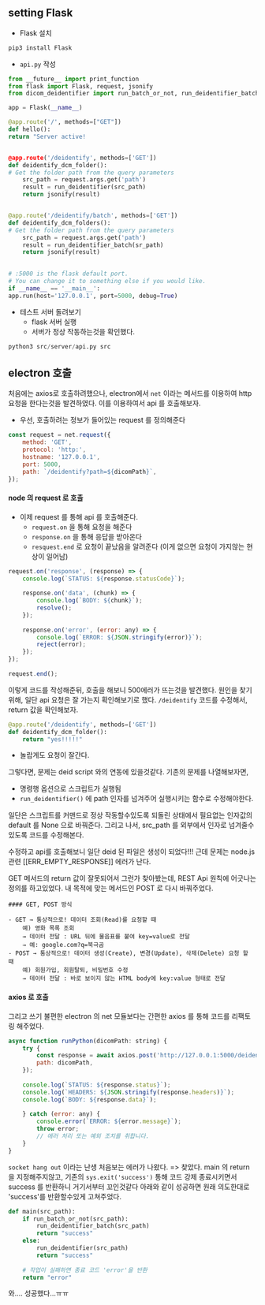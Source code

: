 


##  setting Flask
- Flask 설치
```python
pip3 install Flask
```

- `api.py` 작성
```python
from __future__ import print_function
from flask import Flask, request, jsonify
from dicom_deidentifier import run_batch_or_not, run_deidentifier_batch, run_deidentifier

app = Flask(__name__)

@app.route('/', methods=["GET"])
def hello():
return "Server active!  


@app.route('/deidentify', methods=['GET'])
def deidentify_dcm_folder():
# Get the folder path from the query parameters
	src_path = request.args.get('path')
	result = run_deidentifier(src_path)
	return jsonify(result)  


@app.route('/deidentify/batch', methods=['GET'])
def deidentify_dcm_folders():
# Get the folder path from the query parameters
	src_path = request.args.get('path')
	result = run_deidentifier_batch(sr_path)
	return jsonify(result)

  
# :5000 is the flask default port.
# You can change it to something else if you would like.
if __name__ == '__main__':
app.run(host='127.0.0.1', port=5000, debug=True)
```

- 테스트 서버 돌려보기
	- flask 서버 실행 
	- 서버가 정상 작동하는것을 확인했다.
```python
python3 src/server/api.py src  
```

## electron 호출
처음에는 axios로 호출하려했으나, electron에서 `net` 이라는 메서드를 이용하여 http 요청을 한다는것을 발견하였다.
이를 이용하여서 api 를 호출해보자.

- 우선, 호출하려는 정보가 들어있는 request 를 정의해준다
```js
const request = net.request({
	method: 'GET',
	protocol: 'http:',
	hostname: '127.0.0.1',
	port: 5000,
	path: `/deidentify?path=${dicomPath}`,
});
```

#### node 의 request 로 호출
- 이제 request 를 통해 api 를 호출해준다.
	- `request.on` 을 통해 요청을 해준다
	- `response.on` 을 통해 응답을 받아온다
	- `resquest.end` 로 요청이 끝났음을 알려준다 (이게 없으면 요청이 가지않는 현상이 일어남) 
```js
request.on('response', (response) => {
	console.log(`STATUS: ${response.statusCode}`);
	
	response.on('data', (chunk) => {
		console.log(`BODY: ${chunk}`);
		resolve();
	});
		
	response.on('error', (error: any) => {
		console.log(`ERROR: ${JSON.stringify(error)}`);
		reject(error);
	});
});
  
request.end();
```

이렇게 코드를 작성해준뒤, 호출을 해보니 500에러가 뜨는것을 발견했다.
원인을 찾기 위해, 일단 api 요청은 잘 가는지 확인해보기로 했다. 
`/deidentify` 코드를 수정해서, return 값을 확인해보자.
```python
@app.route('/deidentify', methods=['GET'])
def deidentify_dcm_folder():
	return "yes!!!!!"
```
- 놀랍게도 요청이 잘간다.

그렇다면, 문제는 deid script 와의 연동에 있을것같다.
기존의 문제를 나열해보자면,
- 명령행 옵션으로 스크립트가 실행됨
- `run_deidentifier()` 에 path 인자를 넘겨주어 실행시키는 함수로 수정해야한다.

일단은 스크립트를 커맨드로 정상 작동할수있도록 되돌린 상태에서 필요없는 인자값의 default 를 None 으로 바꿔준다.
그리고 나서, src_path 를 외부에서 인자로 넘겨줄수있도록 코드를 수정해본다.

수정하고 api를 호출해보니 일단 deid 된 파일은 생성이 되었다!!!
근데 문제는 node.js 관련 [[ERR_EMPTY_RESPONSE]] 에러가 난다.

GET 메서드의 return 값이 잘못되어서 그런가 찾아봤는데, REST Api 원칙에 어긋나는 정의를 하고있었다.
내 목적에 맞는 메서드인 POST 로 다시 바꿔주었다.
```info
#### GET, POST 방식

- GET → 통상적으로! 데이터 조회(Read)를 요청할 때  
    예) 영화 목록 조회  
    → 데이터 전달 : URL 뒤에 물음표를 붙여 key=value로 전달  
    → 예: google.com?q=북극곰
- POST → 통상적으로! 데이터 생성(Create), 변경(Update), 삭제(Delete) 요청 할 때  
    예) 회원가입, 회원탈퇴, 비밀번호 수정  
    → 데이터 전달 : 바로 보이지 않는 HTML body에 key:value 형태로 전달
```

#### axios 로 호출 

그리고 쓰기 불편한 electron 의 net 모듈보다는 간편한 axios 를 통해 코드를 리팩토링 해주었다.
```js
async function runPython(dicomPath: string) {
	try {
		const response = await axios.post('http://127.0.0.1:5000/deidentify', {
		path: dicomPath,
	});
	
	console.log(`STATUS: ${response.status}`);
	console.log(`HEADERS: ${JSON.stringify(response.headers)}`);
	console.log(`BODY: ${response.data}`);
	
	} catch (error: any) {
		console.error(`ERROR: ${error.message}`);
		throw error;
		// 에러 처리 또는 예외 조치를 취합니다.
	}
}
```

`socket hang out` 이라는 난생 처음보는 에러가 나왔다.
=> 찾았다. main 의 return 을 지정해주지않고, 기존의 `sys.exit('success')` 통해 코드 강제 종료시키면서 success 를 반환하니 거기서부터 꼬인것같다
아래와 같이 성공하면 원래 의도한대로 'success'를 반환할수있게 고쳐주었다.

```python
def main(src_path):
	if run_batch_or_not(src_path):
		run_deidentifier_batch(src_path)
		return "success"
	else:
		run_deidentifier(src_path)
		return "success"
  
	# 작업이 실패하면 종료 코드 'error'을 반환
	return "error"
```

와.... 성공했다...ㅠㅠ

